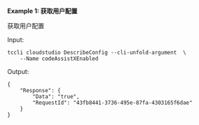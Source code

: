 **Example 1: 获取用户配置**

获取用户配置

Input: 

```
tccli cloudstudio DescribeConfig --cli-unfold-argument  \
    --Name codeAssistXEnabled
```

Output: 
```
{
    "Response": {
        "Data": "true",
        "RequestId": "43fb8441-3736-495e-87fa-4303165f6dae"
    }
}
```

